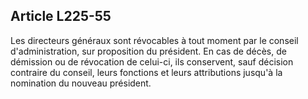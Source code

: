 Article L225-55
----
Les directeurs généraux sont révocables à tout moment par le conseil
d'administration, sur proposition du président. En cas de décès, de démission ou
de révocation de celui-ci, ils conservent, sauf décision contraire du conseil,
leurs fonctions et leurs attributions jusqu'à la nomination du nouveau
président.

